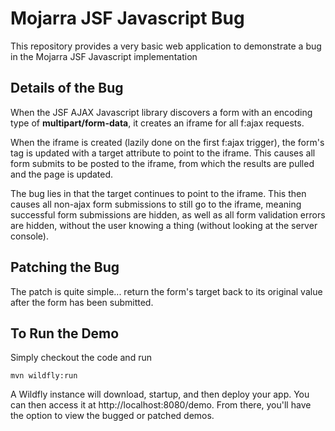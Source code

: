 # Mojarra JSF Javascript Bug

This repository provides a very basic web application to demonstrate a bug in the Mojarra JSF Javascript implementation

## Details of the Bug

When the JSF AJAX Javascript library discovers a form with an encoding type of **multipart/form-data**, it creates an iframe for all f:ajax requests.

When the iframe is created (lazily done on the first f:ajax trigger), the form's tag is updated with a target attribute to point to the iframe.  This causes all form submits to be posted to the iframe, from which the results are pulled and the page is updated.

The bug lies in that the target continues to point to the iframe.  This then causes all non-ajax form submissions to still go to the iframe, meaning successful form submissions are hidden, as well as all form validation errors are hidden, without the user knowing a thing (without looking at the server console).

## Patching the Bug

The patch is quite simple... return the form's target back to its original value after the form has been submitted.

## To Run the Demo

Simply checkout the code and run

```
mvn wildfly:run
```

A Wildfly instance will download, startup, and then deploy your app.  You can then access it at http://localhost:8080/demo.  From there, you'll have the option to view the bugged or patched demos.

